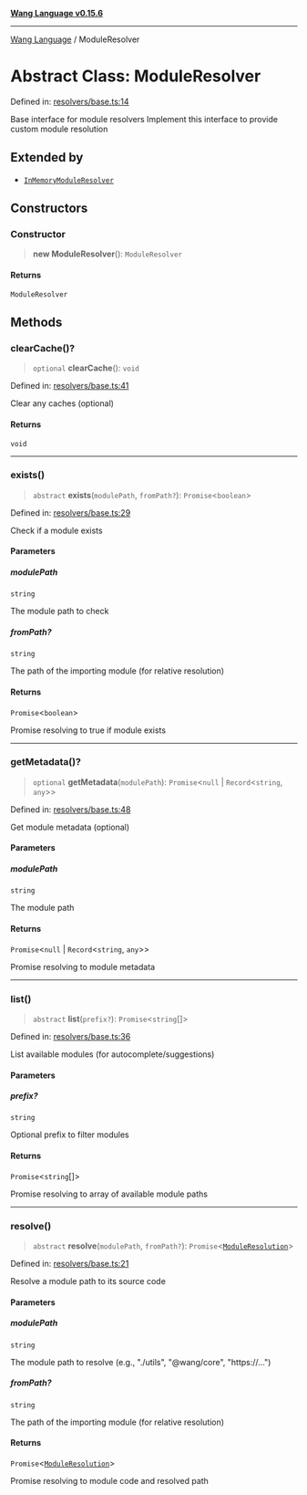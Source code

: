 [**Wang Language v0.15.6**](../README.md)

***

[Wang Language](../globals.md) / ModuleResolver

# Abstract Class: ModuleResolver

Defined in: [resolvers/base.ts:14](https://github.com/artpar/wang/blob/58802c2cec3f70e57a34d12bc4273c48cb711f36/src/resolvers/base.ts#L14)

Base interface for module resolvers
Implement this interface to provide custom module resolution

## Extended by

- [`InMemoryModuleResolver`](InMemoryModuleResolver.md)

## Constructors

### Constructor

> **new ModuleResolver**(): `ModuleResolver`

#### Returns

`ModuleResolver`

## Methods

### clearCache()?

> `optional` **clearCache**(): `void`

Defined in: [resolvers/base.ts:41](https://github.com/artpar/wang/blob/58802c2cec3f70e57a34d12bc4273c48cb711f36/src/resolvers/base.ts#L41)

Clear any caches (optional)

#### Returns

`void`

***

### exists()

> `abstract` **exists**(`modulePath`, `fromPath?`): `Promise`\<`boolean`\>

Defined in: [resolvers/base.ts:29](https://github.com/artpar/wang/blob/58802c2cec3f70e57a34d12bc4273c48cb711f36/src/resolvers/base.ts#L29)

Check if a module exists

#### Parameters

##### modulePath

`string`

The module path to check

##### fromPath?

`string`

The path of the importing module (for relative resolution)

#### Returns

`Promise`\<`boolean`\>

Promise resolving to true if module exists

***

### getMetadata()?

> `optional` **getMetadata**(`modulePath`): `Promise`\<`null` \| `Record`\<`string`, `any`\>\>

Defined in: [resolvers/base.ts:48](https://github.com/artpar/wang/blob/58802c2cec3f70e57a34d12bc4273c48cb711f36/src/resolvers/base.ts#L48)

Get module metadata (optional)

#### Parameters

##### modulePath

`string`

The module path

#### Returns

`Promise`\<`null` \| `Record`\<`string`, `any`\>\>

Promise resolving to module metadata

***

### list()

> `abstract` **list**(`prefix?`): `Promise`\<`string`[]\>

Defined in: [resolvers/base.ts:36](https://github.com/artpar/wang/blob/58802c2cec3f70e57a34d12bc4273c48cb711f36/src/resolvers/base.ts#L36)

List available modules (for autocomplete/suggestions)

#### Parameters

##### prefix?

`string`

Optional prefix to filter modules

#### Returns

`Promise`\<`string`[]\>

Promise resolving to array of available module paths

***

### resolve()

> `abstract` **resolve**(`modulePath`, `fromPath?`): `Promise`\<[`ModuleResolution`](../interfaces/ModuleResolution.md)\>

Defined in: [resolvers/base.ts:21](https://github.com/artpar/wang/blob/58802c2cec3f70e57a34d12bc4273c48cb711f36/src/resolvers/base.ts#L21)

Resolve a module path to its source code

#### Parameters

##### modulePath

`string`

The module path to resolve (e.g., "./utils", "@wang/core", "https://...")

##### fromPath?

`string`

The path of the importing module (for relative resolution)

#### Returns

`Promise`\<[`ModuleResolution`](../interfaces/ModuleResolution.md)\>

Promise resolving to module code and resolved path
